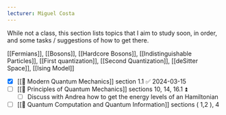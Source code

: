 ```yaml
---
lecturer: Miguel Costa
---
```

While not a class, this section lists topics that I aim to study soon, in order, and some tasks / suggestions of how to get there.

[[Fermians]], [[Bosons]], [[Hardcore Bosons]], [[Indistinguishable Particles]], [[First quantization]], [[Second Quantization]], [[deSitter Space]], [[Ising Model]]

- [x] [[📖 Modern Quantum Mechanics]] section 1.1 ✅ 2024-03-15
- [ ] [[📖 Principles of Quantum Mechanics]] sections 10, 14, 16.1 ⏫ 
	- [ ] Discuss with Andrea how to get the energy levels of an Hamiltonian
- [ ] [[📖 Quantum Computation and Quantum Information]] sections ( 1,2 ), 4